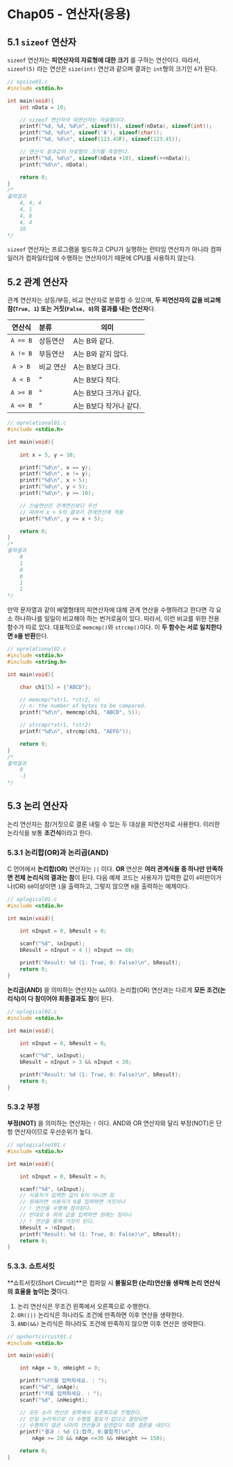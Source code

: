 # Chap05 - 연산자(응용)



## 5.1 `sizeof` 연산자

`sizeof` 연산자는 **피연산자의 자료형에 대한 크기** 를 구하는 연산이다. 따라서, `sizeof(5)` 라는 연산은 `size(int)` 연산과 같으며 결과는 `int`형의 크기인 `4`가 된다.

```c
// opsize01.c
#include <stdio.h>

int main(void){
    int nData = 10;

    // sizeof 연산자의 피연산자는 자료형이다.
    printf("%d, %d, %d\n", sizeof(5), sizeof(nData), sizeof(int));
    printf("%d, %d\n", sizeof('A'), sizeof(char));
    printf("%d, %d\n", sizeof(123.45F), sizeof(123.45));

    // 연산식 결과값의 자료형의 크기를 측정한다.
    printf("%d, %d\n", sizeof(nData +10), sizeof(++nData));
    printf("%d\n", nData);

    return 0;
}
/*
출력결과
    4, 4, 4
    4, 1
    4, 8
    4, 4
    10
*/
```

 `sizeof` 연산자는 프로그램을 빌드하고 CPU가 실행하는 런타임 연산자가 아니라 컴파일러가 컴파일타임에 수행하는 연산자이기 때문에 CPU를 사용하지 않는다.



## 5.2 관계 연산자

관계 연산자는 상등/부등, 비교 연산자로 분류할 수 있으며, **두 피연산자의 값을 비교해 참(`True, 1`) 또는 거짓(`False, 0`)의 결과를 내는 연산자**다.

|  연산식  | 분류      | 의미                   |
| :------: | :-------- | ---------------------- |
| `A == B` | 상등연산  | A는 B와 같다.          |
| `A != B` | 부등연산  | A는 B와 같지 않다.     |
| `A > B`  | 비교 연산 | A는 B보다 크다.        |
| `A < B`  | "         | A는 B보다 작다.        |
| `A >= B` | "         | A는 B보다 크거나 같다. |
| `A <= B` | "         | A는 B보다 작거나 같다. |

```c
// oprelational01.c
#include <stdio.h>

int main(void){
    
    int x = 5, y = 10;

    printf("%d\n", x == y);
    printf("%d\n", x != y);
    printf("%d\n", x > 5);
    printf("%d\n", y < 5);
    printf("%d\n", y >= 10);

    // 산술연산은 관계연산보다 우선
    // 따라서 x + 5의 결과가 관계연산에 적용
    printf("%d\n", y <= x + 5);

    return 0;
}
/* 
출력결과
    0
    1
    0
    0
    1
    1
*/
```



만약 문자열과 같이 배열형태의 피연산자에 대해 관계 연산을 수행하려고 한다면 각 요소 하나하나를 일일이 비교해야 하는 번거로움이 있다. 따라서, 이런 비교를 위한 전용 함수가 따로 있다. 대표적으로 `memcmp()`와 `strcmp()`이다. 이 **두 함수는 서로 일치한다면 `0`을 반환**한다.

```c
// oprelational02.c
#include <stdio.h>
#include <string.h>

int main(void){

    char ch1[5] = {"ABCD"};

    // memcmp(*str1, *str2, n)
    // n: the number of bytes to be compared.
    printf("%d\n", memcmp(ch1, "ABCD", 5));

    // strcmp(*str1, *str2)
    printf("%d\n", strcmp(ch1, "AEFG"));

    return 0;
}
/*
출력결과
    0
    -1
*/
```





## 5.3 논리 연산자

논리 연산자는 참/거짓으로 결론 내릴 수 있는 두 대상을 피연산자로 사용한다. 이러한 논리식을 보통 **조건식**이라고 한다.



### 5.3.1 논리합(OR)과 논리곱(AND)

C 언어에서 **논리합(OR)** 연산자는 `||` 이다. **OR** 연산은 **여러 관계식들 중 하나만 만족하면 전체 논리식의 결과는 참**이 된다. 다음 예제 코드는 사용자가 입력한 값이 `4`미만이거나(OR) `60`이상이면 `1`을 출력하고, 그렇지 않으면 `0`을 출력하는 예제이다.

```c
// oplogical01.c
#include <stdio.h>

int main(void){

    int nInput = 0, bResult = 0;

    scanf("%d", &nInput);
    bResult = nInput < 4 || nInput >= 60;
    
    printf("Result: %d (1: True, 0: False)\n", bResult);
    return 0;
}
```



**논리곱(AND)** 을 의미하는 연산자는 `&&`이다. 논리합(OR) 연산과는 다르게 **모든 조건(논리식)이 다 참이어야 최종결과도 참**이 된다. 

```c
// oplogical02.c
#include <stdio.h>

int main(void){

    int nInput = 0, bResult = 0;

    scanf("%d", &nInput);
    bResult = nInput > 3 && nInput < 20;

    printf("Result: %d (1: True, 0: False)\n", bResult);
    return 0;
}
```



### 5.3.2 부정

**부정(NOT)** 을 의미하는 연산자는 `!` 이다. AND와 OR 연산자와 달리 부정(NOT)은 단항 연산자이므로 우선순위가 높다.

```c
// oplogicalnot01.c
#include <stdio.h>

int main(void){

    int nInput = 0, bResult = 0;

    scanf("%d", &nInput);
    // 사용자가 입력한 값이 0이 아니면 참
    // 원래라면 사용자가 0을 입력하면 거짓이나
    // ! 연산을 수행해 참이된다.
    // 반대로 0 외의 값을 입력하면 원래는 참이나
    // ! 연산을 통해 거짓이 된다.
    bResult = !nInput;
    printf("Result: %d (1: True, 0: False)\n", bResult);
    return 0;
}
```



### 5.3.3. 쇼트서킷

**쇼트서킷(Short Circuit)**은 컴파일 시 **불필요한 (논리)연산을 생략해 논리 연산식의 효율을 높이는 것**이다. 

1. 논리 연산식은 무조건 왼쪽에서 오른쪽으로 수행한다.
2. `OR(||)` 논리식은 하나라도 조건에 만족하면 이후 연산을 생략한다.
3. `AND(&&)` 논리식은 하나라도 조건에 만족하지 않으면 이후 연산은 생략한다.



```c
// opshortcircuit01.c
#include <stdio.h>

int main(void){

    int nAge = 0, nHeight = 0;

    printf("나이를 입력하세요. : ");
    scanf("%d", &nAge);
    printf("키를 입력하세요. : ");
    scanf("%d", &nHeight);

    // 모든 논리 연산은 왼쪽에서 오른쪽으로 진행한다.
    // 만일 논리적으로 더 수행할 필요가 없다고 결정되면
    // 수행하지 않은 나머지 연산들과 상관없이 최종 결론을 내린다.
    printf("결과 : %d (1:합격, 0:불합격)\n",
        nAge >= 20 && nAge <=30 && nHeight >= 150);

    return 0;
}
```

